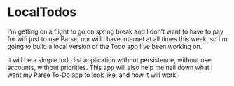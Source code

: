 LocalTodos
==========

I'm getting on a flight to go on spring break and I don't want to have to pay for wifi just to use Parse, nor will I have internet at all times this week, so I'm going to build a local version of the Todo app I've been working on.

It will be a simple todo list application without persistence, without user accounts, without priorities. This app will also help me nail down what I want my Parse To-Do app to look like, and how it will work.



